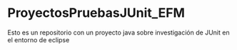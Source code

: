 # ProyectosPruebasJUnit_EFM
Esto es un repositorio con un proyecto java sobre investigación de JUnit en el entorno de eclipse
